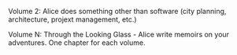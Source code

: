 Volume 2: Alice does something other than software (city planning, architecture, projext management, etc.)

Volume N: Through the Looking Glass - Alice write memoirs on your  adventures. One chapter for each volume.
